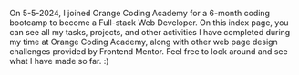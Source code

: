 On 5-5-2024, I joined Orange Coding Academy for a 6-month coding bootcamp to become a Full-stack Web Developer. On this index page, you can see all my tasks, projects, and other activities I have completed during my time at Orange Coding Academy, along with other web page design challenges provided by Frontend Mentor. Feel free to look around and see what I have made so far. :)